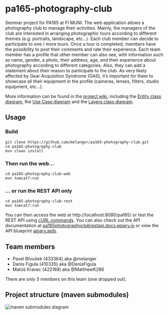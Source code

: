 # pa165-photography-club
Seminar project for PA165 at FI MUNI. The web application allows a photography club to manage their activities. Mainly, the managers of the club are interested in arranging photographic tours according to different themes (e.g. portraits, landscape, etc…). Each club member can decide to participate to one / more tours. Once a tour is completed, members have the possibility to post their comments and rate their experience. Each team member has a profile that other member can also see, with information such as name, gender, a photo, their address, age, and their experience about photography according to different categories. Also, they can add a statement about their reason to participate to the club. As very likely affected by Gear Acquisition Syndrome (GAS), it’s important for them to showcase all their equipment in the profile (cameras, lenses, filters, studio equipment, etc…).

More information can be found in the [project wiki](https://github.com/melanger/pa165-photography-club/wiki),
including the [Entity class diagram](https://github.com/melanger/pa165-photography-club/wiki/Entity-class-diagram),
the [Use Case diagram](https://github.com/melanger/pa165-photography-club/wiki/Use-Case-Diagram)
and the [Layers class diagram](https://github.com/melanger/pa165-photography-club/wiki/Layers-class-diagram).

## Usage
### Build
```
git clone https://github.com/melanger/pa165-photography-club.git
cd pa165-photography-club
mvn clean install
```
### Then run the web…
```
cd pa165-photography-club-web
mvn tomcat7:run
```
### … or run the REST API only
```
cd pa165-photography-club-rest
mvn tomcat7:run
```
You can then access the web at http://localhost:8080/pa165/ or test the REST API using [cURL commands](https://github.com/melanger/pa165-photography-club/blob/master/cURL.md).
You can also check out the API documentation at [pa165photographyclubrestapi.docs.apiary.io](https://pa165photographyclubrestapi.docs.apiary.io/) or view the API blueprint [apiary.apib](https://github.com/melanger/pa165-photography-club/blob/master/apiary.apib).

## Team members
- Pavel Břoušek (433364) aka @melanger
- Denis Figula (410335) aka @DenisFigula
- Matúš Kravec (422169) aka @MatthewK286

There are only 3 members on this team (one dropped out).

## Project structure (maven submodules)
![maven submodules diagram](http://yuml.me/1eb17889.png)

